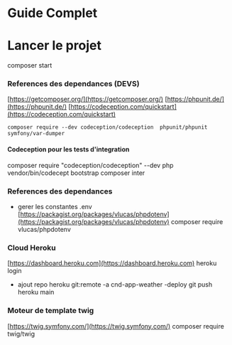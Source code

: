 # Guide Complet


# Lancer le projet

composer start

### References des dependances (DEVS)  

[https://getcomposer.org/](https://getcomposer.org/)
[https://phpunit.de/](https://phpunit.de/)
[https://codeception.com/quickstart](https://codeception.com/quickstart)

    composer require --dev codeception/codeception  phpunit/phpunit symfony/var-dumper
#### Codeception pour les tests d'integration
composer require "codeception/codeception" --dev
php vendor/bin/codecept bootstrap
composer inter

### References des dependances 
- gerer les constantes .env
[https://packagist.org/packages/vlucas/phpdotenv](https://packagist.org/packages/vlucas/phpdotenv)
composer require vlucas/phpdotenv  
 
### Cloud Heroku
[https://dashboard.heroku.com](https://dashboard.heroku.com)
heroku login
- ajout repo
heroku git:remote -a cnd-app-weather
-deploy
git push heroku main

### Moteur de template twig
[https://twig.symfony.com/](https://twig.symfony.com/)
composer require twig/twig